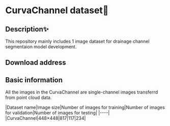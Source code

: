 # CurvaChannel dataset🚀

## Description✨
This repository mainly includes 1 image dataset for drainage channel segmentaion model development. 

## Download address


## Basic information
All the images in the CurvaChannel are single-channel images transferrd from point cloud data.

|Dataset name|Image size|Number of images for training|Number of images for validation|Number of images for testing|
|----|
|CurvaChannel|448×448|817|117|234|
